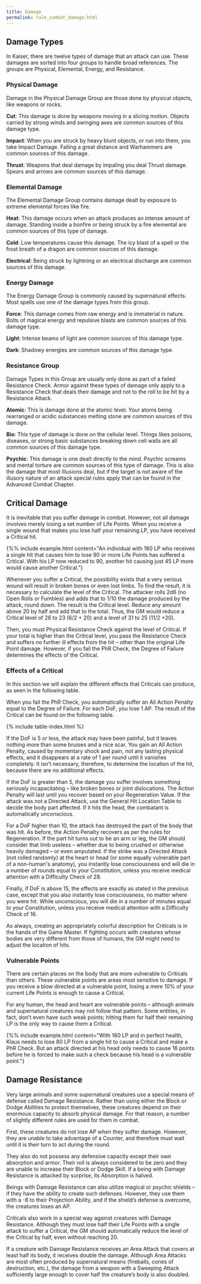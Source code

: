 ```yaml
---
title: Damage
permalink: rule_combat_damage.html
---
```


## Damage Types
In Kaiser, there are twelve types of damage that an attack can use. These damages are sorted into four groups to handle broad references. The groups are Physical, Elemental, Energy, and Resistance. 

### Physical Damage
Damage in the Physical Damage Group are those done by physical objects, like weapons or rocks.

**Cut**: This damage is done by weapons moving in a slicing motion. Objects carried by strong winds and swinging axes are common sources of this damage type.

**Impact**: When you are struck by heavy blunt objects, or run into them, you take Impact Damage. Falling a great distance and Warhammers are common sources of this damage.

**Thrust**: Weapons that deal damage by impaling you deal Thrust damage. Spears and arrows are common sources of this damage.

### Elemental Damage
The Elemental Damage Group contains damage dealt by exposure to extreme elemental forces like fire.

**Heat**: This damage occurs when an attack produces an intense amount of damage. Standing inside a bonfire or being struck by a fire elemental are common sources of this type of damage.

**Cold**: Low temperatures cause this damage. The icy blast of a spell or the frost breath of a dragon are common sources of this damage.

**Electrical**: Being struck by lightning or an electrical discharge are common sources of this damage.

### Energy Damage
The Energy Damage Group is commonly caused by supernatural effects. Most spells use one of the damage types from this group.

**Force**: This damage comes from raw energy and is immaterial in nature. Bolts of magical energy and repulsive blasts are common sources of this damage type.

**Light**: Intense beams of light are common sources of this damage type.

**Dark**: Shadowy energies are common sources of this damage type.

### Resistance Group
Damage Types in this Group are usually only done as part of a failed Resistance Check. Armor against these types of damage only apply to a Resistance Check that deals their damage and not to the roll to be hit by a Resistance Attack.

**Atomic**: This is damage done at the atomic level. Your atoms being rearranged or acidic substances melting stone are common sources of this damage.

**Bio**: This type of damage is done on the cellular level. Things likes poisons, diseases, or strong basic substances breaking down cell walls are all common sources of this damage type.

**Psychic**: This damage is one dealt directly to the mind. Psychic screams and mental torture are common sources of this type of damage. This is also the damage that most Illusions deal, but if the target is not aware of the illusory nature of an attack special rules apply that can be found in the Advanced Combat Chapter.

## Critical Damage
It is inevitable that you suffer damage in combat. However, not all damage involves merely losing a set number of Life Points. When you receive a single wound that makes you lose half your remaining LP, you have received a Critical hit. 

{%% include example.html content="An individual with 180 LP who receives a single hit that causes him to lose 90 or more Life Points has suffered a Critical. With his LP now reduced to 90, another hit causing just 45 LP more would cause another Critical."}

Whenever you suffer a Critical, the possibility exists that a very serious wound will result in broken bones or even lost limbs. To find the result, it is necessary to calculate the level of the Critical. The attacker rolls 2d6 (no Open Rolls or Fumbles) and adds that to 1/10 the damage produced by the attack, round down. The result is the Critical level. Reduce any amount above 20 by half and add that to the total. Thus, the GM would reduce a Critical level of 26 to 23 (6/2 + 20) and a level of 31 to 25 (11/2 +20).

Then, you must Physical Resistance Check against the level of Critical. If your total is higher than the Critical level, you pass the Resistance Check and suffers no further ill effects from the hit – other than the original Life Point damage. However, if you fail the PhR Check, the Degree of Failure determines the effects of the Critical.

### Effects of a Critical
In this section we will explain the different effects that Criticals can produce, as seen in the following table.

When you fail the PhR Check, you automatically suffer an All Action Penalty equal to the Degree of Failure. For each DoF, you lose 1 AP. The result of the Critical can be found on the following table.

{% include table-index.html %}

If the DoF is 5 or less, the attack may have been painful, but it leaves nothing more than some bruises and a nice scar. You gain an All Action Penalty, caused by momentary shock and pain, not any lasting physical effects, and it disappears at a rate of 1 per round until it vanishes completely. It isn’t necessary, therefore, to determine the location of the hit, because there are no additional effects.

If the DoF is greater than 5, the damage you suffer involves something seriously incapacitating – like broken bones or joint dislocations. The Action Penalty will last until you recover based on your Regeneration Value. If the attack was not a Directed Attack, use the General Hit Location Table to decide the body part affected. If it hits the head, the combatant is automatically unconscious.

For a DoF higher than 10, the attack has destroyed the part of the body that was hit. As before, the Action Penalty recovers as per the rules for Regeneration. If the part hit turns out to be an arm or leg, the GM should consider that limb useless – whether due to being crushed or otherwise heavily damaged – or even amputated. If the strike was a Directed Attack (not rolled randomly) at the heart or head (or some equally vulnerable part of a non-human's anatomy), you instantly lose consciousness and will die in a number of rounds equal to your Constitution, unless you receive medical attention with a Difficulty Check of 28.

Finally, if DoF is above 15, the effects are exactly as stated in the previous case, except that you also instantly lose consciousness, no matter where you were hit. While unconscious, you will die in a number of minutes equal to your Constitution, unless you receive medical attention with a Difficulty Check of 16.

As always, creating an appropriately colorful description for Criticals is in the hands of the Game Master. If fighting occurs with creatures whose bodies are very different from those of humans, the GM might need to adjust the location of hits.

### Vulnerable Points
There are certain places on the body that are more vulnerable to Criticals than others. These vulnerable points are areas most sensitive to damage. If you receive a blow directed at a vulnerable point, losing a mere 10% of your current Life Points is enough to cause a Critical.

For any human, the head and heart are vulnerable points – although animals and supernatural creatures may not follow that pattern. Some entities, in fact, don’t even have such weak points; hitting them for half their remaining LP is the only way to cause them a Critical.

{%% include example.html content="With 160 LP and in perfect health, Klaus needs to lose 80 LP from a single hit to cause a Critical and make a PhR Check. But an attack directed at his head only needs to cause 16 points before he is forced to make such a check because his head is a vulnerable point."}

## Damage Resistance
Very large animals and some supernatural creatures use a special means of defense called Damage Resistance. Rather than using either the Block or Dodge Abilities to protect themselves, these creatures depend on their enormous capacity to absorb physical damage. For that reason, a number of slightly different rules are used for them in combat.

First, these creatures do not lose AP when they suffer damage. However, they are unable to take advantage of a Counter, and therefore must wait until it is their turn to act during the round.

They also do not possess any defensive capacity except their own absorption and armor. Their roll is always considered to be zero and they are unable to increase their Block or Dodge Skill. If a being with Damage Resistance is attacked by surprise, its Absorption is halved.

Beings with Damage Resistance can also utilize magical or psychic shields – if they have the ability to create such defenses. However, they use them with a -8 to their Projection Ability, and if the shield’s defense is overcome, the creatures loses an AP.

Criticals also work in a special way against creatures with Damage Resistance. Although they must lose half their Life Points with a single attack to suffer a Critical, the GM should automatically reduce the level of the Critical by half, even without reaching 20. 

If a creature with Damage Resistance receives an Area Attack that covers at least half its body, it receives double the damage. Although Area Attacks are most often produced by supernatural means (fireballs, cones of destruction, etc.), the damage from a weapon with a Sweeping Attack sufficiently large enough to cover half the creature’s body is also doubled.